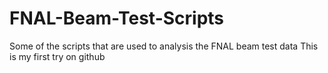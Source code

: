 # FNAL-Beam-Test-Scripts
Some of the scripts that are used to analysis the FNAL beam test data
This is my first try on github
